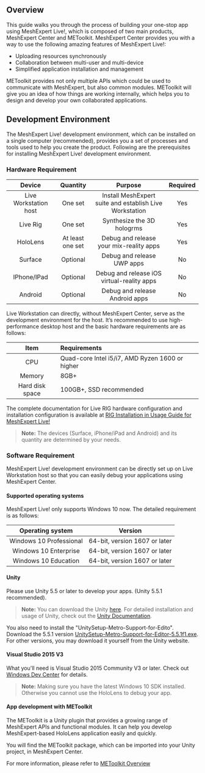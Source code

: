 ## Overview

This guide walks you through the process of building your one-stop app using MeshExpert Live!, which is composed of two main products, MeshExpert Center and METoolkit.
MeshExpert Center provides you with a way to use the following amazing features of MeshExpert Live!:

+ Uploading resources synchronously
+ Collaboration between multi-user and multi-device
+ Simplified application installation and management

METoolkit provides not only multiple APIs which could be used to communicate with MeshExpert, but also common modules. METoolkit will give you an idea of how things are working internally, which helps you to design and develop your own collaborated applications.

## Development Environment

The MeshExpert Live! development environment, which can be installed on a single computer (recommended), provides you a set of processes and tools used to help you create the product. Following are the prerequisites for installing MeshExpert Live! development environment.

### Hardware Requirement

|        Device         |     Quantity     |                 Purpose                  | Required |
| :-------------------: | :--------------: | :--------------------------------------: | :------: |
| Live Workstation host |     One set      | Install MeshExpert suite and establish Live Workstation |   Yes    |
|       Live Rig        |     One set      |        Synthesize the 3D hologrms        |   Yes    |
|       HoloLens        | At least one set | Debug and release your mix-reality apps  |   Yes    |
|        Surface        |     Optional     |        Debug and release UWP apps        |    No    |
|      IPhone/IPad      |     Optional     | Debug and release iOS virtual-reality apps |    No    |
|        Android        |     Optional     |      Debug and release Android apps      |    No    |

Live Workstation can directly, without MeshExpert Center, serve as the development environment for the host. It’s recommended to use high-performance desktop host and the basic hardware requirements are as follows:

|      Item       | Requirements                             |
| :-------------: | :--------------------------------------- |
|       CPU       | Quad-core Intel i5/i7, AMD Ryzen 1600 or higher |
|     Memory      | 8GB+                                     |
| Hard disk space | 100GB+, SSD recommended                  |

The complete documentation for Live RIG hardware configuration and installation configuration is available at [RIG Installation in Usage Guide for MeshExpert Live!](user-guide.md#rig-installation)

> **Note:** The devices (Surface, iPhone/iPad and Android) and its quantity are determined by your needs.

### Software Requirement

MeshExpert Live! development environment can be directly set up on Live Workstation host so that you can easily debug your applications using MeshExpert Center.

#### Supported operating systems

MeshExpert Live! only supports Windows 10 now. The detailed requirement is as follows:

|    Operating system     |            Version            |
| :---------------------: | :---------------------------: |
| Windows 10 Professional | 64-bit, version 1607 or later |
|  Windows 10 Enterprise  | 64-bit, version 1607 or later |
|  Windows 10 Education   | 64-bit, version 1607 or later |

#### Unity

Please use Unity 5.5 or later to develop your apps. (Unity 5.5.1 recommended).

> **Note:** You can download the Unity [here](https://unity3d.com/get-unity/download/archive). For detailed installation and usage of Unity, check out the [Unity Documentation](https://docs.unity3d.com/Manual/index.html).

You also need to install the "UnitySetup-Metro-Support-for-Edito". Download the 5.5.1 version [UnitySetup-Metro-Support-for-Editor-5.5.1f1.exe](https://meshexpert-us.s3.amazonaws.com/UnitySetup-Metro-Support-for-Editor-5.5.1f1.exe). For other versions, you may download it yourself from the Unity website.



#### Visual Studio 2015 V3

What you'll need is Visual Studio 2015 Community V3 or later. Check out [Windows Dev Center](https://developer.microsoft.com/en-us/windows/mixed-reality/install_the_tools#immersive_headset_development_.28minimum.29) for details.

> **Note:** Making sure you have the latest Windows 10 SDK installed. Otherwise you cannot use the HoloLens to debug your app.



#### App development with METoolkit 

The METoolkit is a Unity plugin that provides a growing range of MeshExpert APIs and functional modules. It can help you develop MeshExpert-based HoloLens application easily and quickly.

You will find the METoolkit package, which can be imported into your Unity project, in MeshExpert Center.

For more information, please refer to [METoolkit Overview](METoolkit/METoolkit-overview.md)


